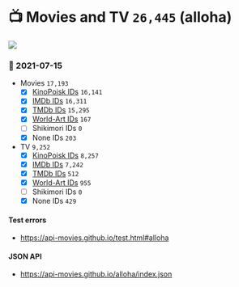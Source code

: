 # :tv: Movies and TV `26,445` (alloha)

<a href="https://API-Movies.github.io"><img src="https://API-Movies.github.io/banner.png?cache"></a>

### :date: 2021-07-15
- Movies `17,193`
  - [x] <a href="https://API-Movies.github.io/alloha/movie_kinopoisk_ids.json">KinoPoisk IDs</a> `16,141`
  - [x] <a href="https://API-Movies.github.io/alloha/movie_imdb_ids.json">IMDb IDs</a> `16,311`
  - [x] <a href="https://API-Movies.github.io/alloha/movie_tmdb_ids.json">TMDb IDs</a> `15,295`
  - [x] <a href="https://API-Movies.github.io/alloha/movie_world_art_ids.json">World-Art IDs</a> `167`
  - [ ] Shikimori IDs `0`
  - [x] None IDs `203`
- TV `9,252`
  - [x] <a href="https://API-Movies.github.io/alloha/tv_kinopoisk_ids.json">KinoPoisk IDs</a> `8,257`
  - [x] <a href="https://API-Movies.github.io/alloha/tv_imdb_ids.json">IMDb IDs</a> `7,242`
  - [x] <a href="https://API-Movies.github.io/alloha/tv_tmdb_ids.json">TMDb IDs</a> `512`
  - [x] <a href="https://API-Movies.github.io/alloha/tv_world_art_ids.json">World-Art IDs</a> `955`
  - [ ] Shikimori IDs `0`
  - [x] None IDs `429`
#### Test errors
- <a href='https://api-movies.github.io/test.html#alloha'>https://api-movies.github.io/test.html#alloha</a>
#### JSON API
- <a href='https://api-movies.github.io/alloha/index.json'>https://api-movies.github.io/alloha/index.json</a>
